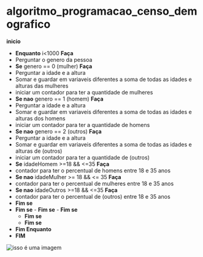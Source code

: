 # algoritmo_programacao_censo_demografico


**inicio**
  - **Enquanto** i<1000 **Faça**
  - Perguntar o genero da pessoa
  - **Se** genero == 0 (mulher) **Faça**
  - Perguntar a idade e a altura
  - Somar e guardar em  variaveis diferentes a soma de todas as idades e alturas das mulheres
  - iniciar um contador para ter a quantidade de mulheres
  - **Se nao** genero == 1 (homem) **Faça**
  - Perguntar a idade e a altura
  - Somar e guardar em  variaveis diferentes a soma de todas as idades e alturas dos homens
  - iniciar um contador para ter a quantidade de homens
  - **Se nao** genero == 2 (outros) **Faça**
  - Perguntar a idade e a altura
  - Somar e guardar em  variaveis diferentes a soma de todas as idades e alturas de (outros)
  - iniciar um contador para ter a quantidade de (outros)
  - **Se** idadeHomem >=18 && <=35 **Faça**
  - contador para ter o percentual de homens entre 18 e 35 anos
  - **Se nao** idadeMulher >= 18 && <= 35 **Faça**
  - contador para ter o percentual de mulheres entre 18 e 35 anos
  - **Se nao** idadeOutros >=18 && <=35 **Faça**
  - contador para ter o percentual de (outros) entre 18 e 35 anos
  - **Fim se**
  - **Fim se**
         - **Fim se**
        - **Fim se**
       - **Fim se**
      - **Fim se**
- **Fim Enquanto**
- **FIM**



![isso é uma imagem](https://github.com/Lopes-Vitor/algoritmo_programacao_censo_demografico/blob/main/fluxograma%20atividade%203.png)


